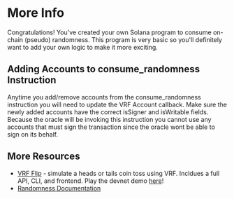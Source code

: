 # More Info

Congratulations! You've created your own Solana program to consume on-chain
(pseudo) randomness. This program is very basic so you'll definitely want to add
your own logic to make it more exciting.

## Adding Accounts to consume_randomness Instruction

Anytime you add/remove accounts from the consume_randomness instruction you will
need to update the VRF Account callback. Make sure the newly added accounts have
the correct isSigner and isWritable fields. Because the oracle will be invoking
this instruction you cannot use any accounts that must sign the transaction
since the oracle wont be able to sign on its behalf.

## More Resources

- [VRF Flip](https://github.com/switchboard-xyz/vrf-flip) - simulate a heads or
  tails coin toss using VRF. Incldues a full API, CLI, and frontend. Play the
  devnet demo [here](https://vrf-demo.switchboard.xyz/)!
- [Randomness Documentation](https://docs.switchboard.xyz/randomness)
